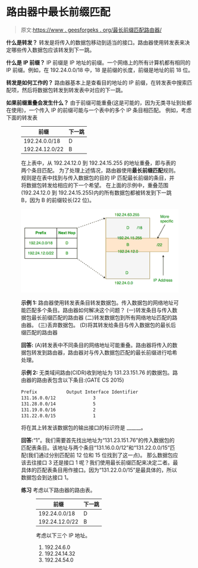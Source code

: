 # 路由器中最长前缀匹配

> 原文:[https://www . geesforgeks . org/最长前缀匹配路由器/](https://www.geeksforgeeks.org/longest-prefix-matching-in-routers/)

**什么是转发？**
转发是将传入的数据包移动到适当的接口。路由器使用转发表来决定哪些传入数据包应该转发到下一跳。

**什么是** **IP 前缀？**
IP 前缀是 IP 地址的前缀。一个网络上的所有计算机都有相同的 IP 前缀。例如，在 192.24.0.0/18 中，18 是前缀的长度，前缀是地址的前 18 位。

**转发是如何工作的？**
路由器基本上是查看目的地址的 IP 前缀，在转发表中搜索匹配项，然后将数据包转发到转发表中对应的下一跳。

**如果前缀重叠会发生什么？**
由于前缀可能重叠(这是可能的，因为无类寻址到处都在使用)，一个传入 IP 的前缀可能与一个表中的多个 IP 条目相匹配。
例如，考虑下面的转发表

<figure class="table">

| 前缀 | 下一跳 |
| --- | --- |
| 192.24.0.0/18 | D |
| 192.24.12.0/22 | B |

在上表中，从 192.24.12.0 到 192.24.15.255 的地址重叠，即与表的两个条目匹配。
为了处理上述情况，路由器使用**最长前缀匹配**规则。规则是在表中找到与传入数据包的目的 IP 匹配最长前缀的条目，并将数据包转发给相应的下一个希望。
在上面的示例中，重叠范围(192.24.12.0 到 192.24.15.255)内的所有数据包都被转发到下一跳 B，因为 B 的前缀较长(22 位)。

![longestprefix](img/037341784228e54fdf89ec4fce963c59.png)

**示例 1:** 路由器使用转发表条目转发数据包。传入数据包的网络地址可能匹配多个条目。路由器如何解决这个问题？
(一)转发条目与传入数据包最长前缀匹配的路由器
(二)转发数据包到所有网络地址匹配的路由器。
(三)丢弃数据包。
(D)将其转发给条目与传入数据包的最长后缀匹配的路由器

**回答:** (A)转发表中不同条目的网络地址可能重叠。路由器将传入的数据包转发到路由器，路由器对与传入数据包匹配的最长前缀进行哈希处理。

**示例 2:** 无类域间路由(CIDR)收到地址为 131.23.151.76 的数据包。路由器的路由表包含以下条目:(GATE CS 2015)

```
Prefix           Output Interface Identifier
131.16.0.0/12              3
131.28.0.0/14              5
131.19.0.0/16              2
131.22.0.0/15              1 
```

将在其上转发该数据包的输出接口的标识符是 ______。

**回答:**“1”。我们需要首先找出地址为“131.23.151.76”的传入数据包的匹配表条目。该地址与两个条目“131.16.0.0/12”和“131.22.0.0/15”匹配(我们通过分别匹配前 12 位和 15 位找到了这一点)。
那么数据包应该去往接口 3 还是接口 1 呢？我们使用最长前缀匹配来决定二者。最具体的匹配表条目用作接口。因为“131.22.0.0/15”是最具体的，所以数据包会到达接口 1。

**练习**
考虑以下路由器的路由表。

<figure class="table">

| 前缀 | 下一跳 |
| --- | --- |
| 192.24.0.0/18 | D |
| 192.24.12.0/22 | B |

考虑以下三个 IP 地址。

1.  192.24.6.0
2.  192.24.14.32
3.  192.24.54.0

</figure>

</figure>